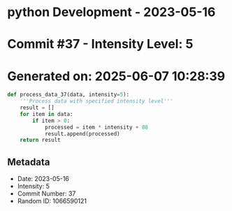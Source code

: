 ﻿# python Development - 2023-05-16
# Commit #37 - Intensity Level: 5
# Generated on: 2025-06-07 10:28:39
```python
def process_data_37(data, intensity=5):
    '''Process data with specified intensity level'''
    result = []
    for item in data:
        if item > 0:
            processed = item * intensity + 88
            result.append(processed)
    return result
```
## Metadata
- Date: 2023-05-16
- Intensity: 5
- Commit Number: 37
- Random ID: 1066590121

